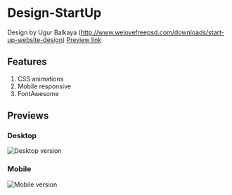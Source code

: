 # Design-StartUp
Design by Ugur Balkaya (http://www.welovefreepsd.com/downloads/start-up-website-design)
[Preview link](http://mark-eriksson.com/work/designs/StartUp)

## Features
1. CSS animations
2. Mobile responsive
3. FontAwesome

## Previews

### Desktop
![Desktop version](https://markshall.github.io/screenshots/StartUp/desktop.png)

### Mobile
![Mobile version](https://markshall.github.io/screenshots/StartUp/mobile.png)
